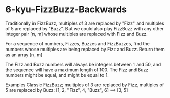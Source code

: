 # 6-kyu-FizzBuzz-Backwards
Traditionally in FizzBuzz, multiples of 3 are replaced by "Fizz" and multiples of 5 are replaced by "Buzz". But we could also play FizzBuzz with any other integer pair [n, m] whose multiples are replaced with Fizz and Buzz.

For a sequence of numbers, Fizzes, Buzzes and FizzBuzzes, find the numbers whose multiples are being replaced by Fizz and Buzz. Return them as an array [n, m]

The Fizz and Buzz numbers will always be integers between 1 and 50, and the sequence will have a maximum length of 100. The Fizz and Buzz numbers might be equal, and might be equal to 1.

Examples
Classic FizzBuzz; multiples of 3 are replaced by Fizz, multiples of 5 are replaced by Buzz:
[1, 2, "Fizz", 4, "Buzz", 6]  ==>  [3, 5] 
